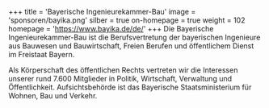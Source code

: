 +++
title = 'Bayerische Ingenieurekammer-Bau'
image = 'sponsoren/bayika.png'
silber = true
on-homepage = true
weight = 102
homepage = 'https://www.bayika.de/de/'
+++
Die Bayerische Ingenieurekammer-Bau ist die Berufsvertretung der bayerischen Ingenieure aus Bauwesen und Bauwirtschaft, Freien Berufen und öffentlichem Dienst im Freistaat Bayern.

Als Körperschaft des öffentlichen Rechts vertreten wir die Interessen unserer rund 7.600 Mitglieder in Politik, Wirtschaft, Verwaltung und Öffentlichkeit. Aufsichtsbehörde ist das Bayerische Staatsministerium für Wohnen, Bau und Verkehr.